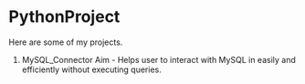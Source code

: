 # PythonProject
Here are some of my projects.

1. MySQL_Connector
Aim - Helps user to interact with MySQL in
easily and efficiently without executing queries.
